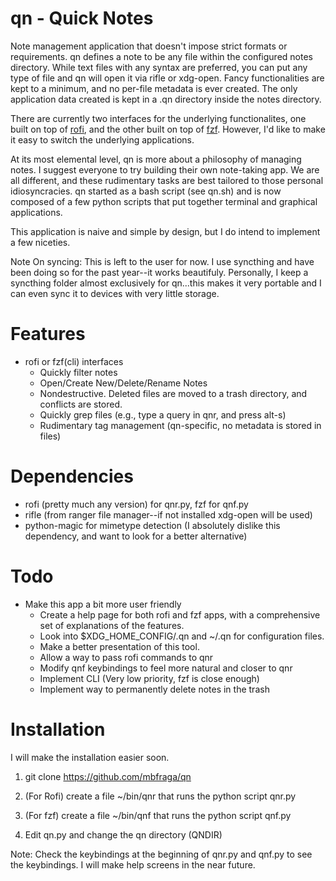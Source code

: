 # qn - Quick Notes

Note management application that doesn't impose strict formats or requirements.
qn defines a note to be any file within the configured notes directory. While
text files with any syntax are preferred, you can put any type of file and qn
will open it via rifle or xdg-open. Fancy functionalities are kept to a
minimum, and no per-file metadata is ever created. The only application data
created is kept in a .qn directory inside the notes directory.

There are currently two interfaces for the underlying functionalites, one built
on top of [rofi](https://github.com/DaveDavenport/rofi), and the other built on
top of [fzf](https://github.com/junegunn/fzf). However, I'd like to make it
easy to switch the underlying applications. 

At its most elemental level, qn is more about a philosophy of managing notes. I
suggest everyone to try building their own note-taking app. We are all
different, and these rudimentary tasks are best tailored to those personal
idiosyncracies. qn started as a bash script (see qn.sh) and is now composed of
a few python scripts that put together terminal and graphical applications.

This application is naive and simple by design, but I do intend to implement a
few niceties.

Note On syncing: This is left to the user for now. I use syncthing and have
been doing so for the past year--it works beautifuly. Personally, I keep a
syncthing folder almost exclusively for qn...this makes it very portable and I
can even sync it to devices with very little storage.

# Features
* rofi or fzf(cli) interfaces
   - Quickly filter notes
   - Open/Create New/Delete/Rename Notes
   - Nondestructive. Deleted files are moved to a trash directory, and
     conflicts are stored.
   - Quickly grep files (e.g., type a query in qnr, and press alt-s)
   - Rudimentary tag management (qn-specific, no metadata is stored in files)

# Dependencies

* rofi (pretty much any version) for qnr.py, fzf for qnf.py
* rifle (from ranger file manager--if not installed xdg-open will be used)
* python-magic for mimetype detection (I absolutely dislike this dependency,
    and want to look for a better alternative)

# Todo

* Make this app a bit more user friendly
   - Create a help page for both rofi and fzf apps, with a comprehensive set of
       explanations of the features.
   - Look into $XDG_HOME_CONFIG/.qn and ~/.qn for configuration files.
   - Make a better presentation of this tool.
   - Allow a way to pass rofi commands to qnr
   - Modify qnf keybindings to feel more natural and closer to qnr
   - Implement CLI (Very low priority, fzf is close enough)
   - Implement way to permanently delete notes in the trash

# Installation
I will make the installation easier soon.

1. git clone https://github.com/mbfraga/qn

2. (For Rofi) create a file ~/bin/qnr that runs the python script qnr.py 

2. (For fzf) create a file ~/bin/qnf that runs the python script qnf.py

3. Edit qn.py and change the qn directory (QNDIR)

Note: Check the keybindings at the beginning of qnr.py and qnf.py to see the
keybindings. I will make help screens in the near future.

